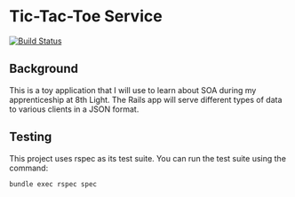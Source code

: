 # Tic-Tac-Toe Service

[![Build Status](https://travis-ci.org/cmvandrevala/tic-tac-toe-service.svg?branch=master)](https://travis-ci.org/cmvandrevala/tic-tac-toe-service)

## Background

This is a toy application that I will use to learn about SOA during my apprenticeship at 8th Light. The Rails app will serve different types of data to various clients in a JSON format.

## Testing

This project uses rspec as its test suite. You can run the test suite using the command:

```
bundle exec rspec spec
```
